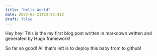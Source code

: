 ```yaml
---
title: "Hello World"
date: 2023-03-21T23:42:41Z
draft: false
---
```


Hey hey! This is the my first blog post written in markdown written and generated by Hugo framework!

So far so good! All that's left is to deploy this baby from to github! 